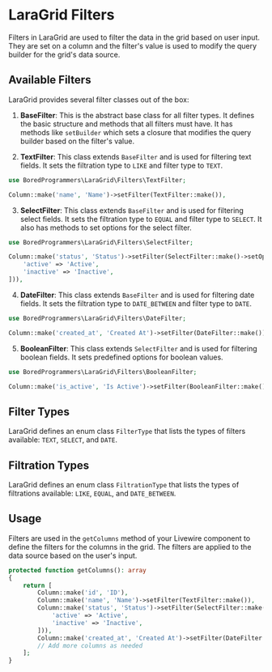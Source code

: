 # LaraGrid Filters

Filters in LaraGrid are used to filter the data in the grid based on user input. They are set on a column and the
filter's value is used to modify the query builder for the grid's data source.

## Available Filters

LaraGrid provides several filter classes out of the box:

1. **BaseFilter**: This is the abstract base class for all filter types. It defines the basic structure and methods that
   all filters must have. It has methods like `setBuilder` which sets a closure that modifies the query builder based on
   the filter's value.

2. **TextFilter**: This class extends `BaseFilter` and is used for filtering text fields. It sets the filtration type
   to `LIKE` and filter type to `TEXT`.

```php
use BoredProgrammers\LaraGrid\Filters\TextFilter;

Column::make('name', 'Name')->setFilter(TextFilter::make()),
```

3. **SelectFilter**: This class extends `BaseFilter` and is used for filtering select fields. It sets the filtration
   type to `EQUAL` and filter type to `SELECT`. It also has methods to set options for the select filter.

```php
use BoredProgrammers\LaraGrid\Filters\SelectFilter;

Column::make('status', 'Status')->setFilter(SelectFilter::make()->setOptions([
    'active' => 'Active',
    'inactive' => 'Inactive',
])),
```

4. **DateFilter**: This class extends `BaseFilter` and is used for filtering date fields. It sets the filtration type
   to `DATE_BETWEEN` and filter type to `DATE`.

```php
use BoredProgrammers\LaraGrid\Filters\DateFilter;

Column::make('created_at', 'Created At')->setFilter(DateFilter::make()),
```

5. **BooleanFilter**: This class extends `SelectFilter` and is used for filtering boolean fields. It sets predefined
   options for boolean values.

```php
use BoredProgrammers\LaraGrid\Filters\BooleanFilter;

Column::make('is_active', 'Is Active')->setFilter(BooleanFilter::make()),
```

## Filter Types

LaraGrid defines an enum class `FilterType` that lists the types of filters available: `TEXT`, `SELECT`, and `DATE`.

## Filtration Types

LaraGrid defines an enum class `FiltrationType` that lists the types of filtrations available: `LIKE`, `EQUAL`,
and `DATE_BETWEEN`.

## Usage

Filters are used in the `getColumns` method of your Livewire component to define the filters for the columns in the
grid. The filters are applied to the data source based on the user's input.

```php
protected function getColumns(): array
{
    return [
        Column::make('id', 'ID'),
        Column::make('name', 'Name')->setFilter(TextFilter::make()),
        Column::make('status', 'Status')->setFilter(SelectFilter::make()->setOptions([
            'active' => 'Active',
            'inactive' => 'Inactive',
        ])),
        Column::make('created_at', 'Created At')->setFilter(DateFilter::make()),
        // Add more columns as needed
    ];
}
```
